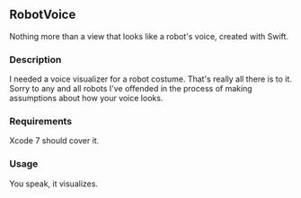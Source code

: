 ## RobotVoice
Nothing more than a view that looks like a robot's voice, created with Swift.

### Description
I needed a voice visualizer for a robot costume.  That's really all there is to it.  Sorry to any and all robots I've offended in the process of making assumptions about how your voice looks.

### Requirements
Xcode 7 should cover it.

### Usage
You speak, it visualizes.
